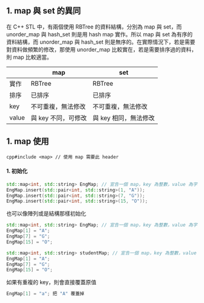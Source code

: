 ## 1. map 與 set 的異同
在 C++ STL 中，有兩個使用 RBTree 的資料結構，分別為 map 與 set，而 unorder_map 與 hash_set 則是用 hash map 實作。所以 map 與 set 為有序的資料結構，而 unorder_map 與 hash_set 則是無序的。在實際情況下，若是需要對資料做頻繁的修改，那使用 unorder_map 比較實在，若是需要排序過的資料，則 map 比較適當。

|  | map | set |
| --- | --- | --- |
| 實作 | RBTree | RBTree |
| 排序 | 已排序 | 已排序 |
| key | 不可重複，無法修改 | 不可重複，無法修改 |
| value | 與 key 不同，可修改 | 與 key 相同，無法修改 |

## 1. map 使用
```cpp#include <map> // 使用 map 需要此 header```
#### 1. 初始化
```cpp
std::map<int, std::string> EngMap; // 宣告一個 map，key 為整數，value 為字串
EngMap.insert(std::pair<int, std::string>(1, "A"));
EngMap.insert(std::pair<int, std::string>(7, "G"));
EngMap.insert(std::pair<int, std::string>(15, "O"));
```
也可以像陣列或是結構那樣初始化
```cpp
std::map<int, std::string> EngMap; // 宣告一個 map，key 為整數，value 為字串
EngMap[1] = "A";
EngMap[7] = "G";
EngMap[15] = "O";
```
```cpp
std::map<int, std::string> studentMap; // 宣告一個 map，key 為整數，value 為字串
EngMap[1] = "A";
EngMap[7] = "G";
EngMap[15] = "O";
```
如果有重複的 key，則會直接覆蓋原值
```cpp
EngMap[1] = "a"; 把 "A" 覆蓋掉
```
